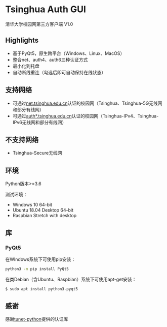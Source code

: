 # Tsinghua Auth GUI

清华大学校园网第三方客户端 V1.0

## Highlights

- 基于PyQt5，原生跨平台（Windows、Linux、MacOS）
- 整合net、auth4、auth6三种认证方式
- 最小化到托盘
- 自动断线重连（勾选后即可自动保持在线状态）

## 支持网络

- 可通过[net.tsinghua.edu.cn](http://net.tsinghua.edu.cn/)认证的校园网（Tsinghua、Tsinghua-5G无线网和部分有线网）
- 可通过[auth*.tsinghua.edu.cn](http://auth.tsinghua.edu.cn/)认证的校园网（Tsinghua-IPv4、Tsinghua-IPv6无线网和部分有线网）

## 不支持网络

- Tsinghua-Secure无线网

## 环境

Python版本>=3.6

测试环境：

- Windows 10 64-bit
- Ubuntu 18.04 Desktop 64-bit
- Raspbian Stretch with desktop

## 库

### PyQt5

在WIndows系统下可使用pip安装：

```cmd
python3 -m pip install PyQt5
```

在类Debian（含Ubuntu、Raspbian）系统下可使用apt-get安装：

```sh
$ sudo apt install python3-pyqt5
```

## 感谢

感谢[tunet-python](https://github.com/yuantailing/tunet-python)提供的认证库

